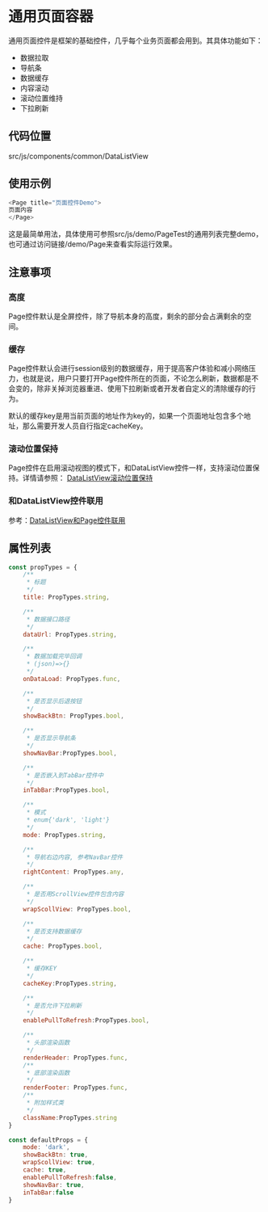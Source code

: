 # 通用页面容器

通用页面控件是框架的基础控件，几乎每个业务页面都会用到。其具体功能如下：

- 数据拉取
- 导航条
- 数据缓存
- 内容滚动
- 滚动位置维持
- 下拉刷新

## 代码位置

src/js/components/common/DataListView

## 使用示例

```js
<Page title="页面控件Demo">
页面内容
</Page>
```

这是最简单用法，具体使用可参照src/js/demo/PageTest的通用列表完整demo，也可通过访问链接/demo/Page来查看实际运行效果。

## 注意事项

### 高度
Page控件默认是全屏控件，除了导航本身的高度，剩余的部分会占满剩余的空间。

### 缓存
Page控件默认会进行session级别的数据缓存，用于提高客户体验和减小网络压力，也就是说，用户只要打开Page控件所在的页面，不论怎么刷新，数据都是不会变的，除非关掉浏览器重进、使用下拉刷新或者开发者自定义的清除缓存的行为。

默认的缓存key是用当前页面的地址作为key的，如果一个页面地址包含多个地址，那么需要开发人员自行指定cacheKey。

### 滚动位置保持
Page控件在启用滚动视图的模式下，和DataListView控件一样，支持滚动位置保持。详情请参照：
[DataListView滚动位置保持](../DataListView/readme.md#滚动位置保持)

### 和DataListView控件联用
参考：[DataListView和Page控件联用](../DataListView/readme.md#和page控件联用)

## 属性列表

```js
const propTypes = {
    /**
     * 标题
     */
    title: PropTypes.string,

    /**
     * 数据接口路径
     */
    dataUrl: PropTypes.string,

    /**
     * 数据加载完毕回调
     * (json)=>{}
     */
    onDataLoad: PropTypes.func,

    /**
     * 是否显示后退按钮
     */
    showBackBtn: PropTypes.bool,

    /**
     * 是否显示导航条
     */
    showNavBar:PropTypes.bool,

    /**
     * 是否嵌入到TabBar控件中
     */
    inTabBar:PropTypes.bool,

    /**
     * 模式
     * enum{'dark', 'light'}
     */
    mode: PropTypes.string,

    /**
     * 导航右边内容, 参考NavBar控件
     */
    rightContent: PropTypes.any,

    /**
     * 是否用ScrollView控件包含内容
     */
    wrapScollView: PropTypes.bool,

    /**
     * 是否支持数据缓存
     */
    cache: PropTypes.bool,

    /**
     * 缓存KEY
     */
    cacheKey:PropTypes.string,

    /**
     * 是否允许下拉刷新
     */
    enablePullToRefresh:PropTypes.bool,

    /**
     * 头部渲染函数
     */
    renderHeader: PropTypes.func,
    /**
     * 底部渲染函数
     */
    renderFooter: PropTypes.func,
    /**
     * 附加样式类
     */
    className:PropTypes.string
}

const defaultProps = {
    mode: 'dark',
    showBackBtn: true,
    wrapScollView: true,
    cache: true,
    enablePullToRefresh:false,
    showNavBar: true,
    inTabBar:false
}
```
